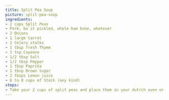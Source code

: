 ```yaml
---
title: Split Pea Soup
picture: split-pea-soup
ingredients:
- 2 cups Split Peas
- Pork, be it pickled, whole ham bone, whatever
- 2 Onions
- 1 large Carrot
- 2 Celery stalks 
- 1 tbsp fresh Thyme
- 1 tsp Cayenne
- 1/2 tbsp Salt
- 1/2 tbsp Pepper
- 1 tbsp Paprika
- 1 tbsp Brown Sugar
- 2 tbsps Lemon juice
- 6 to 8 cups of Stock (any kind)
steps:
- Take your 2 cups of split peas and place them in your dutrch oven or whatever you wish to cook your soup in. Add in enough water so your peas are covered by about 2 inches of water. Bring to a boil, cover and remove from heat. Your peas will need to sit for at least 2 hours, potentailly 4. You want them fairly tender, but they don't need to be mush.
---
```


